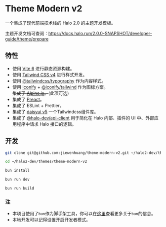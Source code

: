 # Theme Modern v2

一个集成了现代前端技术栈的 Halo 2.0 的主题开发模板。

主题开发文档可查阅：<https://docs.halo.run/2.0.0-SNAPSHOT/developer-guide/theme/prepare>

## 特性

- 使用 [Vite 6](https://vitejs.dev/) 进行静态资源构建。
- 使用 [Tailwind CSS v4](https://tailwindcss.com/) 进行样式开发。
- 使用 [@tailwindcss/typography](https://tailwindcss.com/docs/typography-plugin) 作为内容样式。
- 使用 [Iconify](https://iconify.design/) + [@iconify/tailwind](https://iconify.design/docs/usage/css/tailwind/#installation) 作为图标方案。  
  ~~集成了 [Alpine.js](https://alpinejs.dev/)。~~(此项可选)
- 集成了 [Preact](https://preactjs.com/)。
- 集成了 ESLint + Prettier。
- 集成了 [daisyui v5](https://v5.daisyui.com/) 一个Tailwindcss组件库。
- 集成了 [@halo-dev/api-client](https://docs.halo.run/developer-guide/restful-api/api-client) 用于简化在 Halo 内部、插件的 UI 中、外部应用程序中请求 Halo 接口的逻辑。

## 开发

```bash
git clone git@github.com:jiewenhuang/theme-modern-v2.git ~/halo2-dev/themes/theme-modern-v2
```

```bash
cd ~/halo2-dev/themes/theme-modern-v2
```

```bash
bun install
```

```bash
bun run dev
```

```bash
bun run build
```

### 注

- 本项目使用了`bun`作为脚手架工具，你可以在[这里](https://bun.sh/)查看更多关于`bun`的信息。
- 本地开发可以记得设置开启开发者模式。
